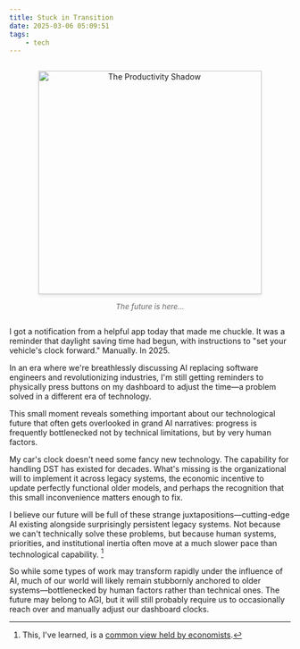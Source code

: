 ```yaml
---
title: Stuck in Transition
date: 2025-03-06 05:09:51
tags: 
    - tech
---
```


<figure style="margin: 2em 0; text-align: center;">
  <img 
    style="max-width: 100%; height: auto; box-shadow: 0 4px 6px -1px rgba(0, 0, 0, 0.1);" 
    src="/images/stuck-in-transition.jpeg" 
    alt="The Productivity Shadow" 
    width="400"
  />
  <figcaption style="margin-top: 1em; color: #666; font-style: italic; font-size: 0.95em;">
     The future is here...
  </figcaption>
</figure>

I got a notification from a helpful app today that made me chuckle. It was a reminder that daylight saving time had begun, with instructions to "set your vehicle's clock forward." Manually. In 2025.

In an era where we're breathlessly discussing AI replacing software engineers and revolutionizing industries, I'm still getting reminders to physically press buttons on my dashboard to adjust the time—a problem solved in a different era of technology.

This small moment reveals something important about our technological future that often gets overlooked in grand AI narratives: progress is frequently bottlenecked not by technical limitations, but by very human factors.

My car's clock doesn't need some fancy new technology. The capability for handling DST has existed for decades. What's missing is the organizational will to implement it across legacy systems, the economic incentive to update perfectly functional older models, and perhaps the recognition that this small inconvenience matters enough to fix.

I believe our future will be full of these strange juxtapositions—cutting-edge AI existing alongside surprisingly persistent legacy systems. Not because we can't technically solve these problems, but because human systems, priorities, and institutional inertia often move at a much slower pace than technological capability. [^1]

So while some types of work may transform rapidly under the influence of AI, much of our world will likely remain stubbornly anchored to older systems—bottlenecked by human factors rather than technical ones. The future may belong to AGI, but it will still probably require us to occasionally reach over and manually adjust our dashboard clocks.

[^1]: This, I've learned, is a [common view held by economists](https://marginalrevolution.com/marginalrevolution/2025/02/why-i-think-ai-take-off-is-relatively-slow.html).
